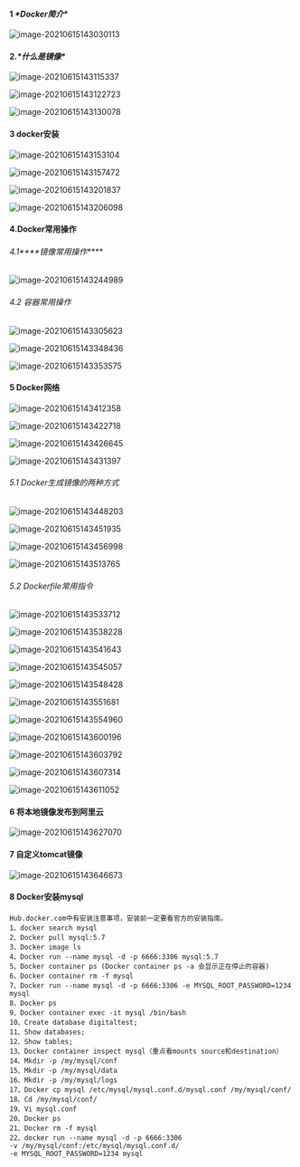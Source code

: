 #### **1** ***\*Docker简介\****

![image-20210615143030113](docker.assets/image-20210615143030113.png)

#### 2.***\*什么是镜像\****

![image-20210615143115337](docker.assets/image-20210615143115337.png)

![image-20210615143122723](docker.assets/image-20210615143122723.png)

![image-20210615143130078](docker.assets/image-20210615143130078.png)

#### 3 docker安装

![image-20210615143153104](docker.assets/image-20210615143153104.png)

![image-20210615143157472](docker.assets/image-20210615143157472.png)

![image-20210615143201837](docker.assets/image-20210615143201837.png)

![image-20210615143206098](docker.assets/image-20210615143206098.png)

#### 4.Docker常用操作

###### 4.1***\*镜像常用操作\****

![image-20210615143244989](docker.assets/image-20210615143244989.png)

###### 4.2 容器常用操作

![image-20210615143305623](docker.assets/image-20210615143305623.png)

![image-20210615143348436](docker.assets/image-20210615143348436.png)

![image-20210615143353575](docker.assets/image-20210615143353575.png)

#### 5 Docker网络

![image-20210615143412358](docker.assets/image-20210615143412358.png)

![image-20210615143422718](docker.assets/image-20210615143422718.png)

![image-20210615143426645](docker.assets/image-20210615143426645.png)

![image-20210615143431397](docker.assets/image-20210615143431397.png)

###### 5.1 Docker生成镜像的两种方式

![image-20210615143448203](docker.assets/image-20210615143448203.png)

![image-20210615143451935](docker.assets/image-20210615143451935.png)

![image-20210615143456998](docker.assets/image-20210615143456998.png)

![image-20210615143513765](docker.assets/image-20210615143513765.png)

###### 5.2 Dockerfile常用指令

![image-20210615143533712](docker.assets/image-20210615143533712.png)

![image-20210615143538228](docker.assets/image-20210615143538228.png)

![image-20210615143541643](docker.assets/image-20210615143541643.png)

![image-20210615143545057](docker.assets/image-20210615143545057.png)

![image-20210615143548428](docker.assets/image-20210615143548428.png)

![image-20210615143551681](docker.assets/image-20210615143551681.png)

![image-20210615143554960](docker.assets/image-20210615143554960.png)

![image-20210615143600196](docker.assets/image-20210615143600196.png)

![image-20210615143603792](docker.assets/image-20210615143603792.png)

![image-20210615143607314](docker.assets/image-20210615143607314.png)

![image-20210615143611052](docker.assets/image-20210615143611052.png)

#### 6 将本地镜像发布到阿里云

![image-20210615143627070](docker.assets/image-20210615143627070.png)

#### 7 自定义tomcat镜像

![image-20210615143646673](docker.assets/image-20210615143646673.png)

#### 8 Docker安装mysql

```
Hub.docker.com中有安装注意事项，安装前一定要看官方的安装指南。
1、docker search mysql
2、Docker pull mysql:5.7
3、Docker image ls
4、Docker run --name mysql -d -p 6666:3306 mysql:5.7
5、Docker container ps (Docker container ps -a 会显示正在停止的容器)
6、Docker container rm -f mysql
7、Docker run --name mysql -d -p 6666:3306 -e MYSQL_ROOT_PASSWORD=1234 mysql
8、Docker ps
9、Docker container exec -it mysql /bin/bash
10、Create database digitaltest;
11、Show databases;
12、Show tables;
13、Docker container inspect mysql（重点看mounts source和destination）
14、Mkdir -p /my/mysql/conf
15、Mkdir -p /my/mysql/data
16、Mkdir -p /my/mysql/logs
17、Docker cp mysql /etc/mysql/mysql.conf.d/mysql.conf /my/mysql/conf/
18、Cd /my/mysql/conf/
19、Vi mysql.conf
20、Docker ps
21、Docker rm -f mysql
22、docker run --name mysql -d -p 6666:3306 
-v /my/mysql/conf:/etc/mysql/mysql.conf.d/
-e MYSQL_ROOT_PASSWORD=1234 mysql
```

